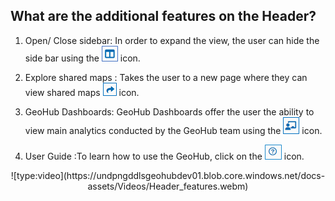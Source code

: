 ## What are the additional features on the Header?

1. Open/ Close sidebar: In order to expand the view, the user can hide the side bar using the ![Map_Hide_layer_panel.png](../assets/data/Map_Hide_layer_panel.png) icon.

2. Explore shared maps : Takes the user to a new page where they can view shared maps ![Map_Share.png](../assets/data/Map_Share.png) icon.

3. GeoHub Dashboards: GeoHub Dashboards offer the user the ability to view main analytics conducted by the GeoHub team using the ![Map_UNDP_Dashboards.png](../assets/data/Map_UNDP_Dashboards.png) icon.

4. User Guide :To learn how to use the GeoHub, click on the ![Map_Documentation.png](../assets/data/Map_Documentation.png) icon.

<center> ![type:video](https://undpngddlsgeohubdev01.blob.core.windows.net/docs-assets/Videos/Header_features.webm)</center>
